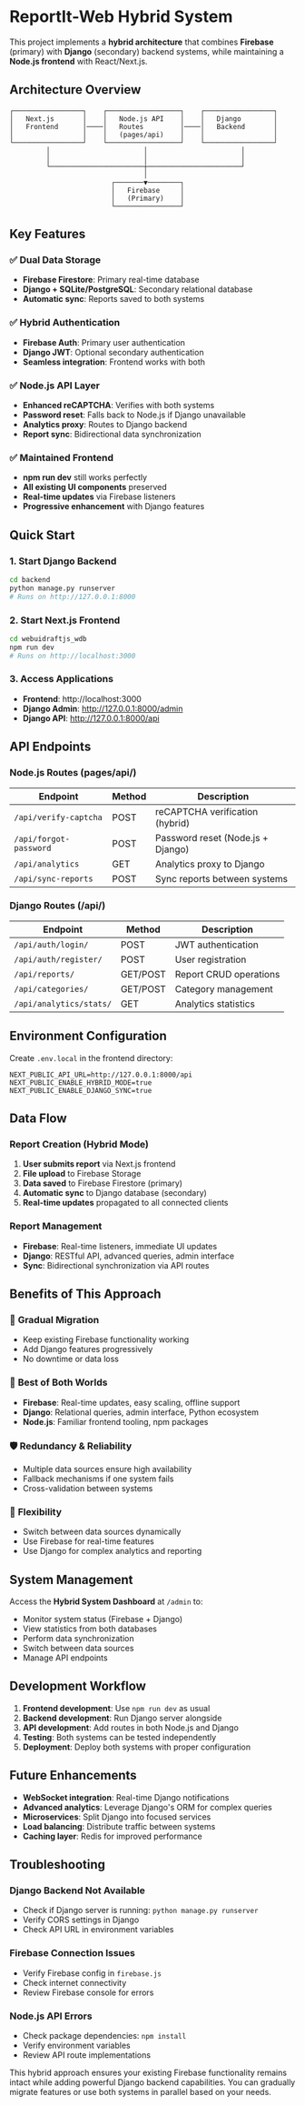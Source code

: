 # ReportIt-Web Hybrid System

This project implements a **hybrid architecture** that combines **Firebase** (primary) with **Django** (secondary) backend systems, while maintaining a **Node.js frontend** with React/Next.js.

## Architecture Overview

```
┌─────────────────┐    ┌──────────────────┐    ┌─────────────────┐
│   Next.js       │    │   Node.js API    │    │   Django        │
│   Frontend      │────│   Routes         │────│   Backend       │
│                 │    │   (pages/api)    │    │                 │
└─────────────────┘    └──────────────────┘    └─────────────────┘
         │                       │                       │
         │                       │                       │
         └───────────────────────┼───────────────────────┘
                                 │
                         ┌───────▼────────┐
                         │   Firebase     │
                         │   (Primary)    │
                         └────────────────┘
```

## Key Features

### ✅ Dual Data Storage
- **Firebase Firestore**: Primary real-time database
- **Django + SQLite/PostgreSQL**: Secondary relational database
- **Automatic sync**: Reports saved to both systems

### ✅ Hybrid Authentication
- **Firebase Auth**: Primary user authentication
- **Django JWT**: Optional secondary authentication
- **Seamless integration**: Frontend works with both

### ✅ Node.js API Layer
- **Enhanced reCAPTCHA**: Verifies with both systems
- **Password reset**: Falls back to Node.js if Django unavailable
- **Analytics proxy**: Routes to Django backend
- **Report sync**: Bidirectional data synchronization

### ✅ Maintained Frontend
- **npm run dev** still works perfectly
- **All existing UI components** preserved
- **Real-time updates** via Firebase listeners
- **Progressive enhancement** with Django features

## Quick Start

### 1. Start Django Backend
```bash
cd backend
python manage.py runserver
# Runs on http://127.0.0.1:8000
```

### 2. Start Next.js Frontend
```bash
cd webuidraftjs_wdb
npm run dev
# Runs on http://localhost:3000
```

### 3. Access Applications
- **Frontend**: http://localhost:3000
- **Django Admin**: http://127.0.0.1:8000/admin
- **Django API**: http://127.0.0.1:8000/api

## API Endpoints

### Node.js Routes (pages/api/)
| Endpoint | Method | Description |
|----------|---------|-------------|
| `/api/verify-captcha` | POST | reCAPTCHA verification (hybrid) |
| `/api/forgot-password` | POST | Password reset (Node.js + Django) |
| `/api/analytics` | GET | Analytics proxy to Django |
| `/api/sync-reports` | POST | Sync reports between systems |

### Django Routes (/api/)
| Endpoint | Method | Description |
|----------|---------|-------------|
| `/api/auth/login/` | POST | JWT authentication |
| `/api/auth/register/` | POST | User registration |
| `/api/reports/` | GET/POST | Report CRUD operations |
| `/api/categories/` | GET/POST | Category management |
| `/api/analytics/stats/` | GET | Analytics statistics |

## Environment Configuration

Create `.env.local` in the frontend directory:

```env
NEXT_PUBLIC_API_URL=http://127.0.0.1:8000/api
NEXT_PUBLIC_ENABLE_HYBRID_MODE=true
NEXT_PUBLIC_ENABLE_DJANGO_SYNC=true
```

## Data Flow

### Report Creation (Hybrid Mode)
1. **User submits report** via Next.js frontend
2. **File upload** to Firebase Storage
3. **Data saved** to Firebase Firestore (primary)
4. **Automatic sync** to Django database (secondary)
5. **Real-time updates** propagated to all connected clients

### Report Management
- **Firebase**: Real-time listeners, immediate UI updates
- **Django**: RESTful API, advanced queries, admin interface
- **Sync**: Bidirectional synchronization via API routes

## Benefits of This Approach

### 🚀 **Gradual Migration**
- Keep existing Firebase functionality working
- Add Django features progressively
- No downtime or data loss

### 🔄 **Best of Both Worlds**
- **Firebase**: Real-time updates, easy scaling, offline support
- **Django**: Relational queries, admin interface, Python ecosystem
- **Node.js**: Familiar frontend tooling, npm packages

### 🛡️ **Redundancy & Reliability**
- Multiple data sources ensure high availability
- Fallback mechanisms if one system fails
- Cross-validation between systems

### 🎯 **Flexibility**
- Switch between data sources dynamically
- Use Firebase for real-time features
- Use Django for complex analytics and reporting

## System Management

Access the **Hybrid System Dashboard** at `/admin` to:
- Monitor system status (Firebase + Django)
- View statistics from both databases
- Perform data synchronization
- Switch between data sources
- Manage API endpoints

## Development Workflow

1. **Frontend development**: Use `npm run dev` as usual
2. **Backend development**: Run Django server alongside
3. **API development**: Add routes in both Node.js and Django
4. **Testing**: Both systems can be tested independently
5. **Deployment**: Deploy both systems with proper configuration

## Future Enhancements

- **WebSocket integration**: Real-time Django notifications
- **Advanced analytics**: Leverage Django's ORM for complex queries
- **Microservices**: Split Django into focused services
- **Load balancing**: Distribute traffic between systems
- **Caching layer**: Redis for improved performance

## Troubleshooting

### Django Backend Not Available
- Check if Django server is running: `python manage.py runserver`
- Verify CORS settings in Django
- Check API URL in environment variables

### Firebase Connection Issues
- Verify Firebase config in `firebase.js`
- Check internet connectivity
- Review Firebase console for errors

### Node.js API Errors
- Check package dependencies: `npm install`
- Verify environment variables
- Review API route implementations

This hybrid approach ensures your existing Firebase functionality remains intact while adding powerful Django backend capabilities. You can gradually migrate features or use both systems in parallel based on your needs.